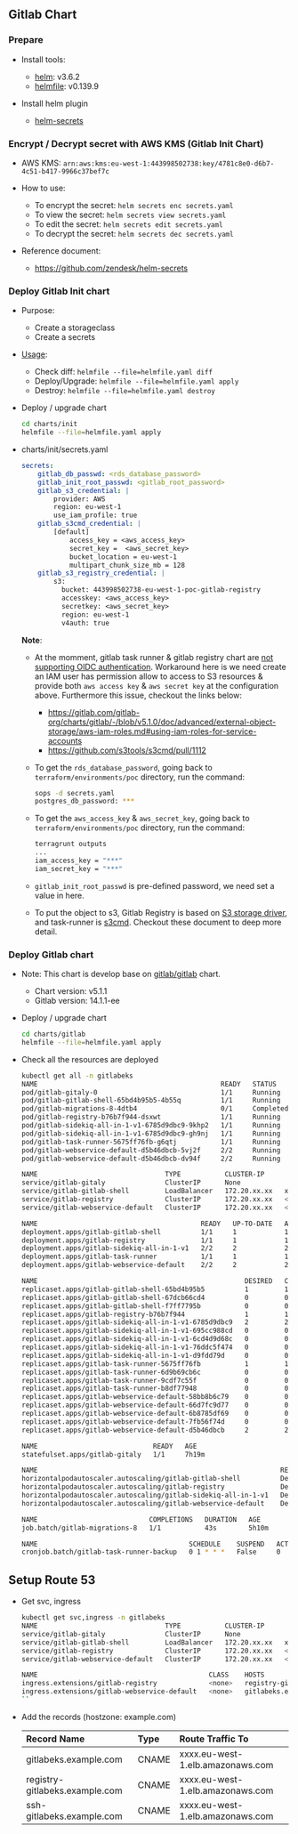 ## Gitlab Chart

### Prepare

- Install tools:  
  - [helm](https://helm.sh/docs/intro/install/): v3.6.2  
  - [helmfile](https://github.com/roboll/helmfile): v0.139.9

- Install helm plugin   
  - [helm-secrets](https://github.com/zendesk/helm-secrets)

### Encrypt / Decrypt secret with AWS KMS (Gitlab Init Chart)

- AWS KMS: `arn:aws:kms:eu-west-1:443998502738:key/4781c8e0-d6b7-4c51-b417-9966c37bef7c`

- How to use:  

  - To encrypt the secret: `helm secrets enc secrets.yaml`    
  - To view the secret: `helm secrets view secrets.yaml`  
  - To edit the secret: `helm secrets edit secrets.yaml`  
  - To decrypt the secret: `helm secrets dec secrets.yaml`   

- Reference document:
  - https://github.com/zendesk/helm-secrets


### Deploy Gitlab Init chart

- Purpose:
  - Create a storageclass
  - Create a secrets

- [Usage](https://github.com/roboll/helmfile):
  - Check diff: `helmfile --file=helmfile.yaml diff`
  - Deploy/Upgrade:  `helmfile --file=helmfile.yaml apply`
  - Destroy:  `helmfile --file=helmfile.yaml destroy`

- Deploy / upgrade chart

  ```sh
  cd charts/init
  helmfile --file=helmfile.yaml apply
  ```

- charts/init/secrets.yaml

  ```yml
  secrets:
      gitlab_db_passwd: <rds_database_password>
      gitlab_init_root_passwd: <gitlab_root_password>
      gitlab_s3_credential: |
          provider: AWS
          region: eu-west-1
          use_iam_profile: true
      gitlab_s3cmd_credential: |
          [default]
              access_key = <aws_access_key>
              secret_key =  <aws_secret_key>
              bucket_location = eu-west-1
              multipart_chunk_size_mb = 128
      gitlab_s3_registry_credential: |
          s3:
            bucket: 443998502738-eu-west-1-poc-gitlab-registry
            accesskey: <aws_access_key>
            secretkey: <aws_secret_key>
            region: eu-west-1
            v4auth: true  
  ```
  **Note**: 
  - At the momment, gitlab task runner & gitlab registry chart are [not supporting OIDC authentication](https://github.com/s3tools/s3cmd/issues/1075). Workaround here is we need create an IAM user has permission allow to access to S3 resources & provide both `aws access key` & `aws secret key` at the configuration above. Furthermore this issue, checkout the links below:
  
    - https://gitlab.com/gitlab-org/charts/gitlab/-/blob/v5.1.0/doc/advanced/external-object-storage/aws-iam-roles.md#using-iam-roles-for-service-accounts
    - https://github.com/s3tools/s3cmd/pull/1112

  - To get the `rds_database_password`, going back to `terraform/environments/poc` directory, run the command:

    ```sh
    sops -d secrets.yaml 
    postgres_db_password: ***
    ```
  - To get the `aws_access_key` & `aws_secret_key`, going back to `terraform/environments/poc` directory, run the command:

    ```sh
    terragrunt outputs
    ...
    iam_access_key = "***"
    iam_secret_key = "***"
    ```

  - `gitlab_init_root_passwd` is pre-defined password, we need set a value in here.

  - To put the object to s3, Gitlab Registry is based on [S3 storage driver](https://docs.docker.com/registry/storage-drivers/s3/), and task-runner is [s3cmd](https://s3tools.org/kb/item14.htm). Checkout these document to deep more detail.


### Deploy Gitlab chart

- Note: This chart is develop base on [gitlab/gitlab](https://gitlab.com/gitlab-org/charts/gitlab/-/tree/v5.1.1) chart.
  - Chart version: v5.1.1
  - Gitlab version: 14.1.1-ee

- Deploy / upgrade chart

  ```sh
  cd charts/gitlab
  helmfile --file=helmfile.yaml apply
  ```

- Check all the resources are deployed

  ```sh
  kubectl get all -n gitlabeks
  NAME                                              READY   STATUS      RESTARTS   AGE
  pod/gitlab-gitaly-0                               1/1     Running     0          7h1m
  pod/gitlab-gitlab-shell-65bd4b95b5-4b55q          1/1     Running     0          6h26m
  pod/gitlab-migrations-8-4dtb4                     0/1     Completed   0          5h10m
  pod/gitlab-registry-b76b7f944-dsxwt               1/1     Running     0          7h15m
  pod/gitlab-sidekiq-all-in-1-v1-6785d9dbc9-9khp2   1/1     Running     0          6h27m
  pod/gitlab-sidekiq-all-in-1-v1-6785d9dbc9-gh9nj   1/1     Running     0          6h27m
  pod/gitlab-task-runner-5675ff76fb-g6qtj           1/1     Running     0          6h40m
  pod/gitlab-webservice-default-d5b46dbcb-5vj2f     2/2     Running     0          6h30m
  pod/gitlab-webservice-default-d5b46dbcb-dv94f     2/2     Running     0          6h30m

  NAME                                TYPE           CLUSTER-IP      EXTERNAL-IP                                                              PORT(S)             AGE
  service/gitlab-gitaly               ClusterIP      None            <none>                                                                   8075/TCP            7h19m
  service/gitlab-gitlab-shell         LoadBalancer   172.20.xx.xx   xxxx.eu-west-1.elb.amazonaws.com   22:30183/TCP        7h19m
  service/gitlab-registry             ClusterIP      172.20.xx.xx   <none>                                                                   5000/TCP            7h15m
  service/gitlab-webservice-default   ClusterIP      172.20.xx.xx   <none>                                                                   8080/TCP,8181/TCP   7h19m

  NAME                                         READY   UP-TO-DATE   AVAILABLE   AGE
  deployment.apps/gitlab-gitlab-shell          1/1     1            1           7h19m
  deployment.apps/gitlab-registry              1/1     1            1           7h15m
  deployment.apps/gitlab-sidekiq-all-in-1-v1   2/2     2            2           7h19m
  deployment.apps/gitlab-task-runner           1/1     1            1           7h19m
  deployment.apps/gitlab-webservice-default    2/2     2            2           7h19m

  NAME                                                    DESIRED   CURRENT   READY   AGE
  replicaset.apps/gitlab-gitlab-shell-65bd4b95b5          1         1         1       6h26m
  replicaset.apps/gitlab-gitlab-shell-67dcb66cd4          0         0         0       7h2m
  replicaset.apps/gitlab-gitlab-shell-f7ff7795b           0         0         0       7h19m
  replicaset.apps/gitlab-registry-b76b7f944               1         1         1       7h15m
  replicaset.apps/gitlab-sidekiq-all-in-1-v1-6785d9dbc9   2         2         2       6h27m
  replicaset.apps/gitlab-sidekiq-all-in-1-v1-695cc988cd   0         0         0       7h19m
  replicaset.apps/gitlab-sidekiq-all-in-1-v1-6cd4d9d68c   0         0         0       6h56m
  replicaset.apps/gitlab-sidekiq-all-in-1-v1-76ddc5f474   0         0         0       6h41m
  replicaset.apps/gitlab-sidekiq-all-in-1-v1-d9fdd79d     0         0         0       7h2m
  replicaset.apps/gitlab-task-runner-5675ff76fb           1         1         1       6h40m
  replicaset.apps/gitlab-task-runner-6d9b69cb6c           0         0         0       7h1m
  replicaset.apps/gitlab-task-runner-9cdf7c55f            0         0         0       6h55m
  replicaset.apps/gitlab-task-runner-b8df77948            0         0         0       7h19m
  replicaset.apps/gitlab-webservice-default-58bb8b6c79    0         0         0       7h19m
  replicaset.apps/gitlab-webservice-default-66d7fc9d77    0         0         0       6h56m
  replicaset.apps/gitlab-webservice-default-6b8785df69    0         0         0       6h41m
  replicaset.apps/gitlab-webservice-default-7fb56f74d     0         0         0       7h2m
  replicaset.apps/gitlab-webservice-default-d5b46dbcb     2         2         2       6h30m

  NAME                             READY   AGE
  statefulset.apps/gitlab-gitaly   1/1     7h19m

  NAME                                                             REFERENCE                               TARGETS    MINPODS   MAXPODS   REPLICAS   AGE
  horizontalpodautoscaler.autoscaling/gitlab-gitlab-shell          Deployment/gitlab-gitlab-shell          4m/300m    1         1         1          7h19m
  horizontalpodautoscaler.autoscaling/gitlab-registry              Deployment/gitlab-registry              2%/75%     1         1         1          7h15m
  horizontalpodautoscaler.autoscaling/gitlab-sidekiq-all-in-1-v1   Deployment/gitlab-sidekiq-all-in-1-v1   35m/700m   2         2         2          7h19m
  horizontalpodautoscaler.autoscaling/gitlab-webservice-default    Deployment/gitlab-webservice-default    7m/700m    2         2         2          7h19m

  NAME                            COMPLETIONS   DURATION   AGE
  job.batch/gitlab-migrations-8   1/1           43s        5h10m

  NAME                                      SCHEDULE    SUSPEND   ACTIVE   LAST SCHEDULE   AGE
  cronjob.batch/gitlab-task-runner-backup   0 1 * * *   False     0        <none>          7h19m


  ```


## Setup Route 53

- Get svc, ingress

  ```sh
  kubectl get svc,ingress -n gitlabeks
  NAME                                TYPE           CLUSTER-IP      EXTERNAL-IP                                                              PORT(S)             AGE
  service/gitlab-gitaly               ClusterIP      None            <none>                                                                   8075/TCP            7h21m
  service/gitlab-gitlab-shell         LoadBalancer   172.20.xx.xx   xxxx.eu-west-1.elb.amazonaws.com   22:30183/TCP        7h21m
  service/gitlab-registry             ClusterIP      172.20.xx.xx   <none>                                                                   5000/TCP            7h17m
  service/gitlab-webservice-default   ClusterIP      172.20.xx.xx   <none>                                                                   8080/TCP,8181/TCP   7h21m

  NAME                                           CLASS    HOSTS                                   ADDRESS                                                                   PORTS     AGE
  ingress.extensions/gitlab-registry             <none>   registry-gitlabeks.example.com   xxxx.eu-west-1.elb.amazonaws.com   80, 443   7h17m
  ingress.extensions/gitlab-webservice-default   <none>   gitlabeks.example.com            xxxx.eu-west-1.elb.amazonaws.com    80, 443   7h21m
  ``

- Add the records (hostzone: example.com)

  | Record Name | Type | Route Traffic To |
  | :---        | :--- | :--- |
  | gitlabeks.example.com | CNAME | xxxx.eu-west-1.elb.amazonaws.com |
  | registry-gitlabeks.example.com | CNAME | xxxx.eu-west-1.elb.amazonaws.com |
  | ssh-gitlabeks.example.com | CNAME | xxxx.eu-west-1.elb.amazonaws.com |

